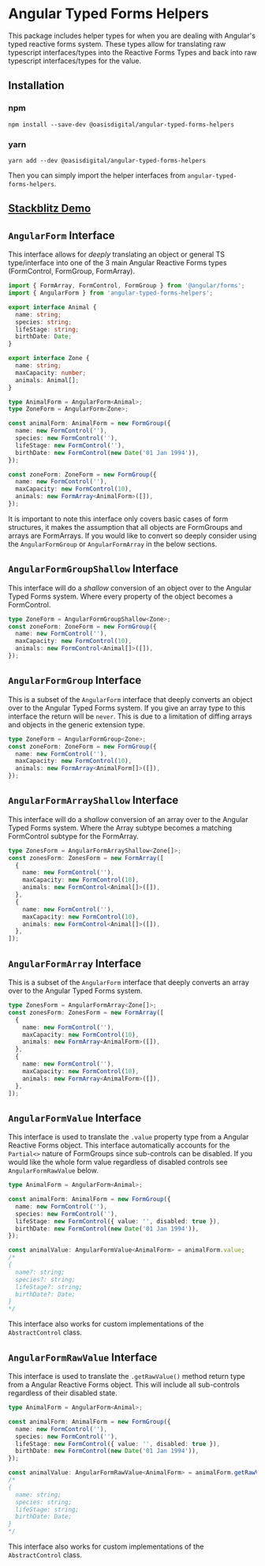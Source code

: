 # Angular Typed Forms Helpers

This package includes helper types for when you are dealing with Angular's typed reactive forms
system. These types allow for translating raw typescript interfaces/types into the Reactive Forms
Types and back into raw typescript interfaces/types for the value.

## Installation

### npm

`npm install --save-dev @oasisdigital/angular-typed-forms-helpers`

### yarn

`yarn add --dev @oasisdigital/angular-typed-forms-helpers`

Then you can simply import the helper interfaces from `angular-typed-forms-helpers`.

## [Stackblitz Demo](https://stackblitz.com/edit/angular-typed-forms-helpers-demo?file=src%2Fapp%2Fapp.component.ts)

## `AngularForm` Interface

This interface allows for _deeply_ translating an object or general TS type/interface into one of
the 3 main Angular Reactive Forms types (FormControl, FormGroup, FormArray).

```ts
import { FormArray, FormControl, FormGroup } from '@angular/forms';
import { AngularForm } from 'angular-typed-forms-helpers';

export interface Animal {
  name: string;
  species: string;
  lifeStage: string;
  birthDate: Date;
}

export interface Zone {
  name: string;
  maxCapacity: number;
  animals: Animal[];
}

type AnimalForm = AngularForm<Animal>;
type ZoneForm = AngularForm<Zone>;

const animalForm: AnimalForm = new FormGroup({
  name: new FormControl(''),
  species: new FormControl(''),
  lifeStage: new FormControl(''),
  birthDate: new FormControl(new Date('01 Jan 1994')),
});

const zoneForm: ZoneForm = new FormGroup({
  name: new FormControl(''),
  maxCapacity: new FormControl(10),
  animals: new FormArray<AnimalForm>([]),
});
```

It is important to note this interface only covers basic cases of form structures, it makes the
assumption that all objects are FormGroups and arrays are FormArrays. If you would like to convert
so deeply consider using the `AngularFormGroup` or `AngularFormArray` in the below sections.

## `AngularFormGroupShallow` Interface

This interface will do a _shallow_ conversion of an object over to the Angular Typed Forms system.
Where every property of the object becomes a FormControl.

```ts
type ZoneForm = AngularFormGroupShallow<Zone>;
const zoneForm: ZoneForm = new FormGroup({
  name: new FormControl(''),
  maxCapacity: new FormControl(10),
  animals: new FormControl<Animal[]>([]),
});
```

## `AngularFormGroup` Interface

This is a subset of the `AngularForm` interface that deeply converts an object over to the Angular
Typed Forms system. If you give an array type to this interface the return will be `never`. This is
due to a limitation of diffing arrays and objects in the generic extension type.

```ts
type ZoneForm = AngularFormGroup<Zone>;
const zoneForm: ZoneForm = new FormGroup({
  name: new FormControl(''),
  maxCapacity: new FormControl(10),
  animals: new FormArray<AnimalForm[]>([]),
});
```

## `AngularFormArrayShallow` Interface

This interface will do a _shallow_ conversion of an array over to the Angular Typed Forms system.
Where the Array subtype becomes a matching FormControl subtype for the FormArray.

```ts
type ZonesForm = AngularFormArrayShallow<Zone[]>;
const zonesForm: ZonesForm = new FormArray([
  {
    name: new FormControl(''),
    maxCapacity: new FormControl(10),
    animals: new FormControl<Animal[]>([]),
  },
  {
    name: new FormControl(''),
    maxCapacity: new FormControl(10),
    animals: new FormControl<Animal[]>([]),
  },
]);
```

## `AngularFormArray` Interface

This is a subset of the `AngularForm` interface that deeply converts an array over to the Angular
Typed Forms system.

```ts
type ZonesForm = AngularFormArray<Zone[]>;
const zonesForm: ZonesForm = new FormArray([
  {
    name: new FormControl(''),
    maxCapacity: new FormControl(10),
    animals: new FormArray<AnimalForm>([]),
  },
  {
    name: new FormControl(''),
    maxCapacity: new FormControl(10),
    animals: new FormArray<AnimalForm>([]),
  },
]);
```

## `AngularFormValue` Interface

This interface is used to translate the `.value` property type from a Angular Reactive Forms object.
This interface automatically accounts for the `Partial<>` nature of FormGroups since sub-controls
can be disabled. If you would like the whole form value regardless of disabled controls see
`AngularFormRawValue` below.

```ts
type AnimalForm = AngularForm<Animal>;

const animalForm: AnimalForm = new FormGroup({
  name: new FormControl(''),
  species: new FormControl(''),
  lifeStage: new FormControl({ value: '', disabled: true }),
  birthDate: new FormControl(new Date('01 Jan 1994')),
});

const animalValue: AngularFormValue<AnimalForm> = animalForm.value;
/*
{
  name?: string;
  species?: string;
  lifeStage?: string;
  birthDate?: Date;
}
*/
```

This interface also works for custom implementations of the `AbstractControl` class.

## `AngularFormRawValue` Interface

This interface is used to translate the `.getRawValue()` method return type from a Angular Reactive
Forms object. This will include all sub-controls regardless of their disabled state.

```ts
type AnimalForm = AngularForm<Animal>;

const animalForm: AnimalForm = new FormGroup({
  name: new FormControl(''),
  species: new FormControl(''),
  lifeStage: new FormControl({ value: '', disabled: true }),
  birthDate: new FormControl(new Date('01 Jan 1994')),
});

const animalValue: AngularFormRawValue<AnimalForm> = animalForm.getRawValue();
/*
{
  name: string;
  species: string;
  lifeStage: string;
  birthDate: Date;
}
*/
```

This interface also works for custom implementations of the `AbstractControl` class.
